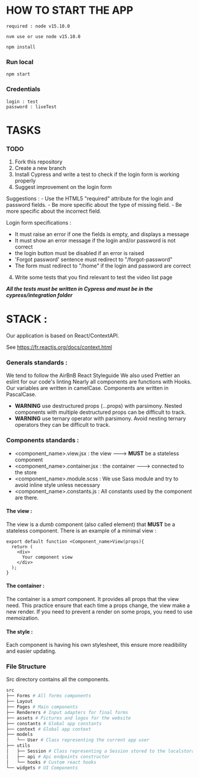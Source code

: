 # HOW TO START THE APP

```
required : node v15.10.0

nvm use or use node v15.10.0

npm install
```

### Run local 
```
npm start
```
### Credentials

```
login : test
password : liveTest
```


# TASKS

### TODO 
1. Fork this repository
1. Create a new branch
2. Install Cypress and write a test to check if the login form is working properly
3. Suggest improvement on the login form

Suggestions :
    - Use the HTML5 "required" attribute for the login and password fields.
    - Be more specific about the type of missing field.
    - Be more specific about the incorrect field.


Login form specifications : 
* It must raise an error if one the fields is empty, and displays a message
* It must show an error message if the login and/or password is not correct
* the login button must be disabled if an error is raised
* 'Forgot password' sentence must redirect to "/forgot-password"
* The form must redirect to "/home" if the login and password are correct

4. Write some tests that you find relevant to test the video list page


***All the tests must be written in Cypress and must be in the cypress/integration folder***


# STACK :
Our application is based on React/ContextAPI.

See https://fr.reactjs.org/docs/context.html

### Generals standards :
  We tend to follow the AirBnB React Styleguide We also used Prettier an eslint for our code's linting Nearly all components are functions with Hooks. Our variables are written in camelCase. Components are written in PascalCase.

 * **WARNING** use destructured props (...props) with parsimony. Nested components with multiple destructured props can be difficult to track.
 * **WARNING** use ternary operator with parsimony. Avoid nesting ternary operators they can be difficult to track.

### Components standards :
 * <component_name>.view.jsx : the view ---> **MUST** be a stateless component
 * <component_name>.container.jsx : the container ---> connected to the store
 * <component_name>.module.scss : We use Sass module and try to avoid inline style unless necessary
 * <component_name>.constants.js : All constants used by the component are there.

#### The view :

The view is a *dumb* component (also called element) that **MUST** be a stateless component.
There is an example of a minimal view :

```
export default function <Component_name>View(props){
  return (
    <div>
      Your component view
    </div>
  );
}
```

#### The container :

The container is a *smart* component.
It provides all props that the view need.
This practice ensure that each time a props change, the view make a new render.
If you need to prevent a render on some props, you need to use memoization.

#### The style :

Each component is having his own stylesheet, this ensure more readibility and easier updating.

### File Structure

Src directory contains all the components.


```bash
src
├── Forms # All forms components
├── Layout 
├── Pages # Main components
├── Renderers # Input adapters for final forms
├── assets # Pictures and logos for the website
├── constants # Global app constants
├── context # Global app context
├── models 
│   └── User # Class representing the current app user
├── utils
│   ├── Session # Class representing a Session stored to the localstorage
│   ├── api # Api endpoints constructor
│   └── hooks # Custom react hooks 
└── widgets # UI Components

```



